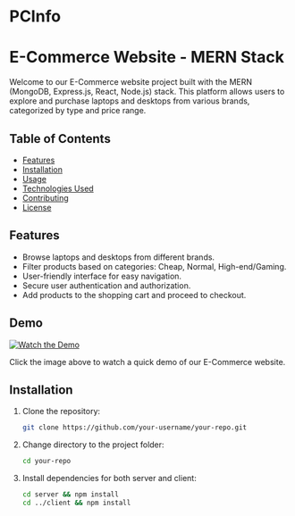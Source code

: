 # PCInfo

# E-Commerce Website - MERN Stack

Welcome to our E-Commerce website project built with the MERN (MongoDB, Express.js, React, Node.js) stack. This platform allows users to explore and purchase laptops and desktops from various brands, categorized by type and price range.

## Table of Contents

- [Features](#features)
- [Installation](#installation)
- [Usage](#usage)
- [Technologies Used](#technologies-used)
- [Contributing](#contributing)
- [License](#license)

## Features

- Browse laptops and desktops from different brands.
- Filter products based on categories: Cheap, Normal, High-end/Gaming.
- User-friendly interface for easy navigation.
- Secure user authentication and authorization.
- Add products to the shopping cart and proceed to checkout.

## Demo

[![Watch the Demo](https://link-to-demo-screenshot.com)](https://link-to-demo-video.com)

Click the image above to watch a quick demo of our E-Commerce website.

## Installation

1. Clone the repository:

   ```bash
   git clone https://github.com/your-username/your-repo.git

2. Change directory to the project folder:

   ```bash
   cd your-repo

3. Install dependencies for both server and client:

   ```bash
   cd server && npm install
   cd ../client && npm install
